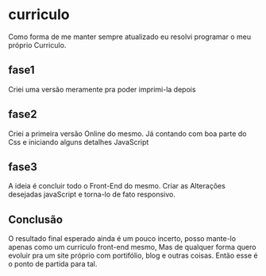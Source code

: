 # curriculo
Como forma de me manter sempre atualizado eu resolvi programar o meu próprio Curriculo. 

## fase1 
Criei uma versão meramente pra poder imprimi-la depois 

## fase2
Criei a primeira versão Online do mesmo. Já contando com boa parte do Css e iniciando alguns detalhes JavaScript

## fase3
A ideia é concluir todo o Front-End do mesmo. Criar as Alterações desejadas javaScript e torna-lo de fato responsivo.

## Conclusão
O resultado final esperado ainda é um pouco incerto, posso mante-lo apenas como um curriculo front-end mesmo, Mas de qualquer forma quero evoluir pra um site próprio com portifólio, blog e outras coisas. Então esse é o ponto de partida para tal. 
